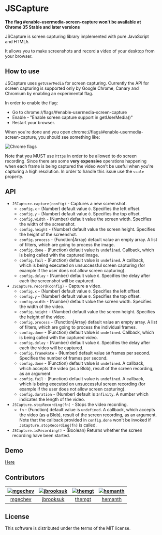 # JSCapture

**The flag #enable-usermedia-screen-capture [won't be available](https://codereview.chromium.org/270353002) at Chrome 35 Stable and later versions**

JSCapture is screen capturing library implemented with pure JavaScript and HTML5.

It allows you to make screenshots and record a video of your desktop from your browser.

## How to use

JSCapture uses `getUserMedia` for screen capturing. Currently the API for screen capturing is supported only by Google Chrome, Canary and Chromium by enabling an experimental flag.

In order to enable the flag:

* Go to chrome://flags/#enable-usermedia-screen-capture
* Enable - "Enable screen capture support in getUserMedia()"
* Restart your browser.

When you're done and you open chrome://flags/#enable-usermedia-screen-capture, you should see something like:

![Chrome flags](http://bulgariajs.org/files/getusermedia-flag.png)

Note that you MUST use `https` in order to be allowed to do screen recording. Since there are some **very expensive** operations happening when each frame is being captured the video won't be useful when you're capturing a high resolution. In order to handle this issue use the `scale` property.

## API

* `JSCapture.capture(config)` - Captures a new screenshot.
  * `config.x` - (Number) default value `0`. Specifies the left offset.
  * `config.y` - (Number) default value `0`. Specifies the top offset.
  * `config.width` - (Number) default value the screen width. Specifies the width of the screenshot.
  * `config.height` - (Number) default value the screen height. Specifies the height of the screenshot.
  * `config.process` - (Function|Array) default value an empty array. A list of filters, which are going to process the image.
  * `config.done` - (Function) default value is `undefined`. Callback, which is being called with the captured image.
  * `config.fail` - (Function) default value is `undefined`. A callback, which is being executed on unsuccessful screen capturing (for example if the user does not allow screen capturing).
  * `config.delay` - (Number) default value `0`. Specifies the delay after each the screenshot will be captured.
* `JSCapture.record(config)` - Capture a video.
  * `config.x` - (Number) default value `0`. Specifies the left offset.
  * `config.y` - (Number) default value `0`. Specifies the top offset.
  * `config.width` - (Number) default value the screen width. Specifies the width of the video.
  * `config.height` - (Number) default value the screen height. Specifies the height of the video.
  * `config.process` - (Function|Array) default value an empty array. A list of filters, which are going to process the individual frames.
  * `config.done` - (Function) default value is `undefined`. Callback, which is being called with the captured video.
  * `config.delay` - (Number) default value `0`. Specifies the delay after each the video will be captured.
  * `config.frameRate` - (Number) default value `60` frames per second. Specifies the number of frames per second.
  * `config.done` - (Function) default value is `undefined`. A callback, which accepts the video (as a Blob), result of the screen recording, as an argument
  * `config.fail` - (Function) default value is `undefined`. A callback, which is being executed on unsuccessful screen recording (for example if the user does not allow screen capturing).
  * `config.duration` - (Number) default is `Infinity`. A number which indicates the length of the video.
* `JSCapture.stopRecording(fn)` - Stops the video recording.
  * `fn` - (Function) default value is `undefined`. A callback, which accepts the video (as a Blob), result of the screen recording, as an argument. Note that the callback provided in `config.done` won't be invoked if `JSCapture.stopRecording(fn)` is called.
* `JSCapture.isRecording()` - (Boolean) Returns whether the screen recording have been started.

## Demo

[Here](https://mgechev.github.io/jscapture/)

## Contributors

[![mgechev](http://www.gravatar.com/avatar/82bafb0432ce4ccc9dcc26f94d5fe5bc?s=117)](https://github.com/mgechev) |[![jbrooksuk](http://www.gravatar.com/avatar/13616b6551a3854378f9e6fea964e519?s=117)](https://github.com/jbrooksuk) |[![themgt](http://www.gravatar.com/avatar/8ad9f63b9bd8e84da55eb083d25344db?s=117)](https://github.com/themgt) |[![hemanth](http://www.gravatar.com/avatar/d32a6bf2b43bf62a7212f0c793d76319?s=117)](https://github.com/hemanth) |
:---: |:---: |:---: |:---: |
[mgechev](https://github.com/mgechev) |[jbrooksuk](https://github.com/jbrooksuk) |[themgt](https://github.com/themgt) |[hemanth](https://github.com/hemanth) |


## License

This software is distributed under the terms of the MIT license.
